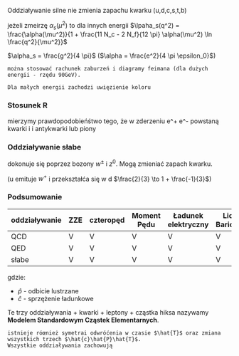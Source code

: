 Oddziaływanie silne nie zmienia zapachu kwarku (u,d,c,s,t,b)

jeżeli zmeirzę $\alpha_s (\mu^2)$ to dla innych energii $\lpaha_s(q^2) = \frac{\alpha(\mu^2)}{1 + \frac{11 N_c - 2 N_f}{12 \pi} \alpha(\mu^2) \ln \frac{q^2}{\mu^2}}$

$\alpha_s = \frac{g^2}{4 \pi}$ ($\alpha = \frac{e^2}{4 \pi \epsilon_0}$)

```{note}
można stosować rachunek zaburzeń i diagramy feimana (dla dużych energii - rzędu 90GeV).

Dla małych energii zachodzi uwięzienie koloru
```

### Stosunek R

mierzymy prawdopodobieńśtwo tego, że w zderzeniu e^+ e^- powstaną kwarki i i antykwarki lub piony

### Oddziaływanie słabe

dokonuje się poprzez bozony $w^{\pm}$ i $z^0$. Mogą zmieniać zapach kwarku.

(u emituje $w^+$ i przekształća się w d $\frac{2}{3} \to 1 + \frac{-1}{3}$)


### Podsumowanie

| oddziaływanie | ZZE | czteropęd | Moment Pędu | Ładunek elektryczny | Liczba Barionowa | Izospin | I3 | Dziwność | Charm | $\hat{p} | $\hat{c}$ |
|---|---|---|---|---|---|---|---|---|---|---|---|
| QCD | V | V | V | V | V | V | V | V | V | V | V |
| QED | V | V | V | V | V | X | V | V | V | V | V |
| słabe | V | V | V | V | V | X | X | X | X | X | X |

gdzie:
- $\hat{p}$ - odbicie lustrzane
- $\hat{c}$ - sprzężenie ładunkowe

Te trzy oddziaływania + kwarki + leptony + cząstka hiksa nazywamy **Modelem Standardowym Cząstek Elementarnych**.

```{note}
istnieje róœnież symetrai odwróćenia w czasie $\hat{T}$ oraz zmiana wszystkich trzech $\hat{c}\hat{P}\hat{T}$.
Wszystkie oddziaływania zachowują
```
